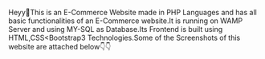 Heyy👋This is an E-Commerce Website made in PHP Languages and has all basic functionalities of an E-Commerce website.It is running on WAMP Server and using MY-SQL as Database.Its Frontend is built using HTML,CSS<Bootstrap3 Technologies.Some of the Screenshots of this website are attached below👇👇
